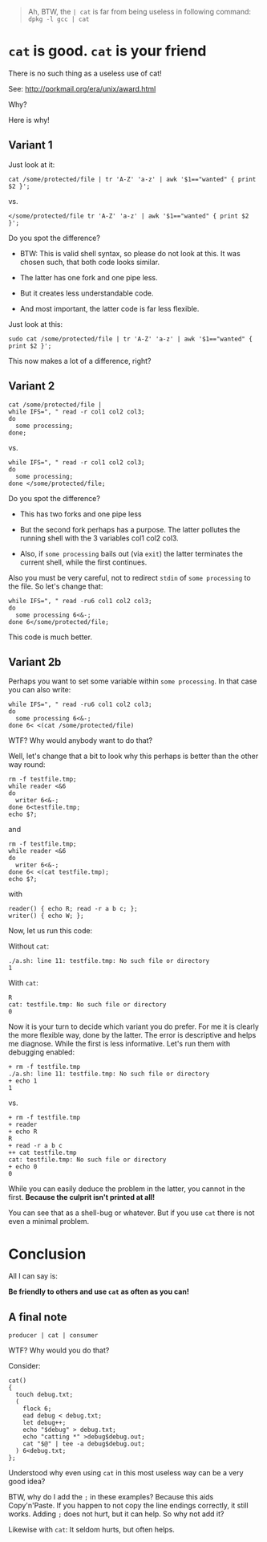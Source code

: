 > Ah, BTW, the `| cat` is far from being useless in following command: `dpkg -l gcc | cat`


# `cat` is good.  `cat` is your friend

There is no such thing as a useless use of cat!

See: http://porkmail.org/era/unix/award.html

Why?

Here is why!


## Variant 1

Just look at it:

    cat /some/protected/file | tr 'A-Z' 'a-z' | awk '$1=="wanted" { print $2 }';

vs.

    </some/protected/file tr 'A-Z' 'a-z' | awk '$1=="wanted" { print $2 }';

Do you spot the difference?

- BTW: This is valid shell syntax, so please do not look at this.  It was chosen such, that both code looks similar.

- The latter has one fork and one pipe less.

- But it creates less understandable code.

- And most important, the latter code is far less flexible.

Just look at this:

    sudo cat /some/protected/file | tr 'A-Z' 'a-z' | awk '$1=="wanted" { print $2 }';

This now makes a lot of a difference, right?


## Variant 2

    cat /some/protected/file |
    while IFS=", " read -r col1 col2 col3;
    do
      some processing;
    done;

vs.

    while IFS=", " read -r col1 col2 col3;
    do
      some processing;
    done </some/protected/file;

Do you spot the difference?

- This has two forks and one pipe less

- But the second fork perhaps has a purpose.  The latter pollutes the running shell with the 3 variables col1 col2 col3.

- Also, if `some processing` bails out (via `exit`) the latter terminates the current shell, while the first continues.

Also you must be very careful, not to redirect `stdin` of `some processing` to the file.  So let's change that:

    while IFS=", " read -ru6 col1 col2 col3;
    do
      some processing 6<&-;
    done 6</some/protected/file;

This code is much better.

## Variant 2b

Perhaps you want to set some variable within `some processing`.  In that case you can also write:

    while IFS=", " read -ru6 col1 col2 col3;
    do
      some processing 6<&-;
    done 6< <(cat /some/protected/file)

WTF?  Why would anybody want to do that?

Well, let's change that a bit to look why this perhaps is better than the other way round:

    rm -f testfile.tmp;
    while reader <&6
    do
      writer 6<&-;
    done 6<testfile.tmp;
    echo $?;

and

    rm -f testfile.tmp;
    while reader <&6
    do
      writer 6<&-;
    done 6< <(cat testfile.tmp);
    echo $?;

with

    reader() { echo R; read -r a b c; };
    writer() { echo W; };

Now, let us run this code:

Without `cat`:

    ./a.sh: line 11: testfile.tmp: No such file or directory
    1

With `cat`:

    R
    cat: testfile.tmp: No such file or directory
    0

Now it is your turn to decide which variant you do prefer.  For me it is clearly the more flexible way, done by the latter.
The error is descriptive and helps me diagnose.  While the first is less informative.  Let's run them with debugging enabled:

    + rm -f testfile.tmp
    ./a.sh: line 11: testfile.tmp: No such file or directory
    + echo 1
    1

vs.

    + rm -f testfile.tmp
    + reader
    + echo R
    R
    + read -r a b c
    ++ cat testfile.tmp
    cat: testfile.tmp: No such file or directory
    + echo 0
    0

While you can easily deduce the problem in the latter, you cannot in the first.  **Because the culprit isn't printed at all!**

You can see that as a shell-bug or whatever.  But if you use `cat` there is not even a minimal problem.

# Conclusion

All I can say is:

**Be friendly to others and use `cat` as often as you can!**


## A final note

    producer | cat | consumer

WTF?  Why would you do that?

Consider:

    cat()
    {
      touch debug.txt;
      (
        flock 6;
        ead debug < debug.txt;
        let debug++;
        echo "$debug" > debug.txt;
        echo "catting *" >debug$debug.out;
        cat "$@" | tee -a debug$debug.out;
      ) 6<debug.txt;
    };

Understood why even using `cat` in this most useless way can be a very good idea?

BTW, why do I add the `;` in these examples?  Because this aids Copy'n'Paste.
If you happen to not copy the line endings correctly, it still works.
Adding `;` does not hurt, but it can help.  So why not add it?

Likewise with `cat`:  It seldom hurts, but often helps.
